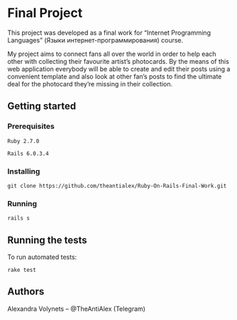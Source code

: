 Final Project
=====================
This project was developed as a final work for “Internet Programming Languages” (Языки интернет-программирования) course. 

My project aims to connect fans all over the world in order to help each other with collecting their favourite artist’s photocards. By the means of this web application everybody will be able to create and edit their posts using a convenient template and also look at other fan’s posts to find the ultimate deal for the photocard they’re missing in their collection. 

Getting started
----------------

### Prerequisites

    Ruby 2.7.0

    Rails 6.0.3.4

### Installing

    git clone https://github.com/theantialex/Ruby-On-Rails-Final-Work.git
  
### Running

    rails s
Running the tests
-----------------
To run automated tests:

    rake test
Authors
--------
Alexandra Volynets – @TheAntiAlex (Telegram)
